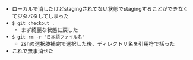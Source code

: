 
- ローカルで消したけどstagingされてない状態でstagingすることができなくてジタバタしてしまった
- `$ git checkout .`
    - まず綺麗な状態に戻した
- `$ git rm -r "日本語ファイル名"`
    - zshの選択肢補完で選択した後、ディレクトリ名を引用符で括った
- これで無事消せた

